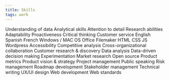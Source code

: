 ```yaml
---
title: Skills
tags: work
---
```


Understanding of data
Analytical skills
Attention to detail
Research abilities
Adaptability
Proactiveness
Critical thinking
Customer service
English
Spanish
French
Windows / MAC OS
Office
Filemaker
HTML
CSS
JS
Wordpress
Accessibility
Competitive analysis
Cross-organizational collaboration
Customer research & discovery
Data analysis
Data-driven decision making
Experimentation
Market research
Open source
Product metrics
Product vision & strategy
Project management
Public speaking
Risk management
Roadmap development
Stakeholder management
Technical writing
UX/UI design
Web development
Web standards